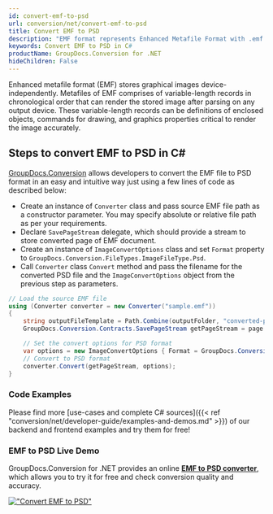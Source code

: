 ```yaml
---
id: convert-emf-to-psd
url: conversion/net/convert-emf-to-psd
title: Convert EMF to PSD
description: "EMF format represents Enhanced Metafile Format with .emf extension. Learn how to convert EMF to PSD file programmatically in C# language using GroupDocs.Conversion for .NET library."
keywords: Convert EMF to PSD in C#
productName: GroupDocs.Conversion for .NET
hideChildren: False
---
```


Enhanced metafile format (EMF) stores graphical images device-independently. Metafiles of EMF comprises of variable-length records in chronological order that can render the stored image after parsing on any output device. These variable-length records can be definitions of enclosed objects, commands for drawing, and graphics properties critical to render the image accurately.

## Steps to convert EMF to PSD in C#

[GroupDocs.Conversion](https://products.groupdocs.com/conversion/net) allows developers to convert the EMF file to PSD format in an easy and intuitive way just using a few lines of code as described below:

* Create an instance of `Converter` class and pass source EMF file path as a constructor parameter. You may specify absolute or relative file path as per your requirements. 
* Declare `SavePageStream` delegate, which should provide a stream to store converted page of EMF document.
* Create an instance of `ImageConvertOptions` class and set `Format` property to `GroupDocs.Conversion.FileTypes.ImageFileType.Psd`.
* Call `Converter` class `Convert` method and pass the filename for the converted PSD file and the `ImageConvertOptions` object from the previous step as parameters.

```csharp
// Load the source EMF file
using (Converter converter = new Converter("sample.emf"))
{
    string outputFileTemplate = Path.Combine(outputFolder, "converted-page-{0}.psd");
    GroupDocs.Conversion.Contracts.SavePageStream getPageStream = page => new FileStream(string.Format(outputFileTemplate, page), FileMode.Create);

    // Set the convert options for PSD format
    var options = new ImageConvertOptions { Format = GroupDocs.Conversion.FileTypes.ImageFileType.Psd };   
    // Convert to PSD format
    converter.Convert(getPageStream, options);
}
```

### Code Examples

Please find more [use-cases and complete C# sources]({{< ref "conversion/net/developer-guide/examples-and-demos.md" >}}) of our backend and frontend examples and try them for free!

### EMF to PSD Live Demo

GroupDocs.Conversion for .NET provides an online [**EMF to PSD converter**](https://products.groupdocs.app/conversion/emf-to-psd), which allows you to try it for free and check conversion quality and accuracy.

[!["Convert EMF to PSD"](conversion/net/images/convert-to-psd/convert-emf-to-psd.png)](https://products.groupdocs.app/conversion/emf-to-psd)